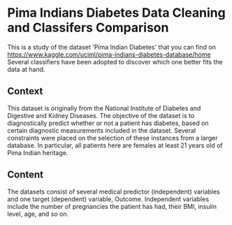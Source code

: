 # Pima Indians Diabetes Data Cleaning and Classifers Comparison
This is a study of the dataset 'Pima Indian Diabetes' that you can find on https://www.kaggle.com/uciml/pima-indians-diabetes-database/home
Several classifiers have been adopted to discover which one better fits the data at hand.

## Context
This dataset is originally from the National Institute of Diabetes and Digestive and Kidney Diseases. The objective of the dataset is to diagnostically predict whether or not a patient has diabetes, based on certain diagnostic measurements included in the dataset. Several constraints were placed on the selection of these instances from a larger database. In particular, all patients here are females at least 21 years old of Pima Indian heritage.

## Content
The datasets consist of several medical predictor (independent) variables and one target (dependent) variable, Outcome. Independent variables include the number of pregnancies the patient has had, their BMI, insulin level, age, and so on.
